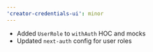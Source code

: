 ```yaml
---
'creator-credentials-ui': minor
---
```


- Added `UserRole` to `withAuth` HOC and mocks
- Updated `next-auth` config for user roles
